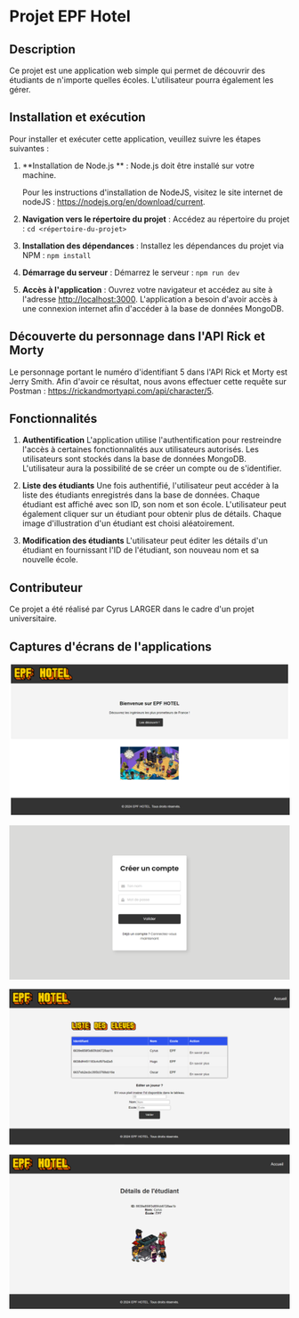 # Projet EPF Hotel

## Description

Ce projet est une application web simple qui permet de découvrir des étudiants de n'importe quelles écoles. L'utilisateur pourra également les gérer.

## Installation et exécution

Pour installer et exécuter cette application, veuillez suivre les étapes suivantes :

1. **Installation de Node.js ** : Node.js doit être installé sur votre machine. 

   Pour les instructions d'installation de NodeJS, visitez le site internet de nodeJS : https://nodejs.org/en/download/current.


2. **Navigation vers le répertoire du projet** : Accédez au répertoire du projet : `cd <répertoire-du-projet>`
4. **Installation des dépendances** : Installez les dépendances du projet via NPM : `npm install`
5. **Démarrage du serveur** : Démarrez le serveur : `npm run dev`
6. **Accès à l'application** : Ouvrez votre navigateur et accédez au site à l'adresse <http://localhost:3000>. L'application a besoin d'avoir accès à une connexion internet afin d'accéder à la base de données MongoDB.

## Découverte du personnage dans l'API Rick et Morty

Le personnage portant le numéro d'identifiant 5 dans l'API Rick et Morty est Jerry Smith.
Afin d'avoir ce résultat, nous avons effectuer cette requête sur Postman : https://rickandmortyapi.com/api/character/5.

## Fonctionnalités
1. **Authentification**
L'application utilise l'authentification pour restreindre l'accès à certaines fonctionnalités aux utilisateurs autorisés. Les utilisateurs sont stockés dans la base de données MongoDB. L'utilisateur aura la possibilité de se créer un compte ou de s'identifier.

2. **Liste des étudiants**
Une fois authentifié, l'utilisateur peut accéder à la liste des étudiants enregistrés dans la base de données. Chaque étudiant est affiché avec son ID, son nom et son école. L'utilisateur peut également cliquer sur un étudiant pour obtenir plus de détails. Chaque image d'illustration d'un étudiant est choisi aléatoirement.

3. **Modification des étudiants**
L'utilisateur peut éditer les détails d'un étudiant en fournissant l'ID de l'étudiant, son nouveau nom et sa nouvelle école. 

## Contributeur
Ce projet a été réalisé par Cyrus LARGER dans le cadre d'un projet universitaire.

## Captures d'écrans de l'applications

![Accueil](public/screenshots/accueil.png)

![Authentification](public/screenshots/authentification.png)

![Listes des élèves](public/screenshots/listedeseleves.png)

![Exemple d'un élève](public/screenshots/eleve.png)

